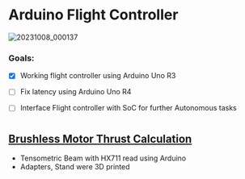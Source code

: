 # Arduino Flight Controller
![20231008_000137](https://github.com/AllenP3/arduino_Flight_Controller/assets/72021357/76c6ed7d-010e-47dc-ab1b-0f57526924f3)
### Goals: 
 - [x] Working flight controller using Arduino Uno R3  
 
 - [ ] Fix latency using Arduino Uno R4  
 
 - [ ] Interface Flight controller with SoC for further Autonomous tasks

#
## <a href="doc:thrust_calculation" target="_blank">Brushless Motor Thrust Calculation</a>
* Tensometric Beam with HX711 read using Arduino
* Adapters, Stand were 3D printed





